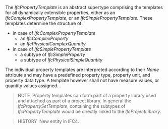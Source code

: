 The _IfcPropertyTemplate_ is an abstract supertype comprising the templates for all dynamically extensible properties, either as an _IfcComplexPropertyTemplate_, or an _IfcSimplePropertyTemplate_. These templates determine the structure of:

* in case of _IfcComplexPropertyTemplate_ 
    * an _IfcComplexProperty_
    * an _IfcPhysicalComplexQuantity_ 
* in case of _IfcSimplePropertyTemplate_ 
    * a subtype of _IfcSimpleProperty_
    * a subtype of _IfcPhysicalSimpleQuantity_ 

The individual property templates are interpreted according to their _Name_ attribute and may have a predefined property type, property unit, and property data type. A template however shall not have measure values, or quantity values assigned. .

> NOTE&nbsp; Property templates can form part of a property library used and attached as part of a project library. In general the _IfcPropertySetTemplate_, containing the subtypes of _IfcPropertyTemplate_ would be directly linked to the _IfcProjectLibrary_.

> HISTORY&nbsp; New entity in IFC4.